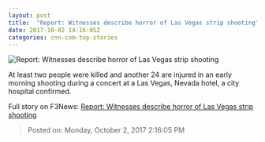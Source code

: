 ```yaml
---
layout: post
title:  "Report: Witnesses describe horror of Las Vegas strip shooting"
date: 2017-10-02 14:16:05Z
categories: cnn-com-top-stories
---
```


![Report: Witnesses describe horror of Las Vegas strip shooting](http://i2.cdn.cnn.com/cnnnext/dam/assets/171002192153-las-vegas-shooting-festival-super-tease.jpg)

At least two people were killed and another 24 are injured in an early morning shooting during a concert at a Las Vegas, Nevada hotel, a city hospital confirmed.


Full story on F3News: [Report: Witnesses describe horror of Las Vegas strip shooting](http://www.f3nws.com/n/Ex2SQJ)

> Posted on: Monday, October 2, 2017 2:16:05 PM
